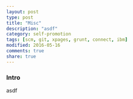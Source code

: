```yaml
---
layout: post
type: post
title: "Misc"
description: "asdf"
category: self-promotion
tags: [scm, git, xpages, grunt, connect, ibm]
modified: 2016-05-16
comments: true
share: true
---
```


### Intro
asdf

